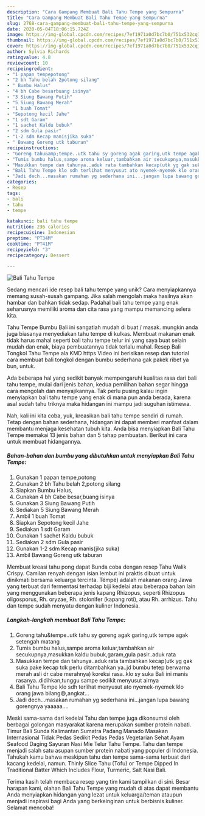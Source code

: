 ```yaml
---
description: "Cara Gampang Membuat Bali Tahu Tempe yang Sempurna"
title: "Cara Gampang Membuat Bali Tahu Tempe yang Sempurna"
slug: 2768-cara-gampang-membuat-bali-tahu-tempe-yang-sempurna
date: 2020-05-04T18:06:15.724Z
image: https://img-global.cpcdn.com/recipes/7ef1971a0d7bc7b0/751x532cq70/bali-tahu-tempe-foto-resep-utama.jpg
thumbnail: https://img-global.cpcdn.com/recipes/7ef1971a0d7bc7b0/751x532cq70/bali-tahu-tempe-foto-resep-utama.jpg
cover: https://img-global.cpcdn.com/recipes/7ef1971a0d7bc7b0/751x532cq70/bali-tahu-tempe-foto-resep-utama.jpg
author: Sylvia Richards
ratingvalue: 4.8
reviewcount: 10
recipeingredient:
- "1 papan tempepotong"
- "2 bh Tahu belah 2potong silang"
- " Bumbu Halus"
- "4 bh Cabe besarbuang isinya"
- "3 Siung Bawang Putih"
- "5 Siung Bawang Merah"
- "1 buah Tomat"
- "Sepotong kecil Jahe"
- "1 sdt Garam"
- "1 sachet Kaldu bubuk"
- "2 sdm Gula pasir"
- "1-2 sdm Kecap manisjika suka"
- " Bawang Goreng utk taburan"
recipeinstructions:
- "Goreng tahu&amp;tempe..utk tahu sy goreng agak garing,utk tempe agak setengah matang"
- "Tumis bumbu halus,sampe aroma keluar,tambahkan air secukupnya,masukkan kaldu bubuk,garam,gula pasir..aduk rata"
- "Masukkan tempe dan tahunya..aduk rata tambahkan kecap(utk yg gak suka pake kecap tdk perlu ditambahkan ya..jd bumbu tetep berwarna merah asli dr cabe merahnya) koreksi rasa..klo sy suka Bali ini manis rasanya..didihkan,tunggu sampe sedikit menyusut airnya"
- "Bali Tahu Tempe klo sdh terlihat menyusut ato nyemek-nyemek klo orang jawa bilang😄,angkat..."
- "Jadi dech...masakan rumahan yg sederhana ini...jangan lupa bawang gorengnya yaaaaa...."
categories:
- Resep
tags:
- bali
- tahu
- tempe

katakunci: bali tahu tempe 
nutrition: 236 calories
recipecuisine: Indonesian
preptime: "PT34M"
cooktime: "PT41M"
recipeyield: "3"
recipecategory: Dessert

---
```



![Bali Tahu Tempe](https://img-global.cpcdn.com/recipes/7ef1971a0d7bc7b0/751x532cq70/bali-tahu-tempe-foto-resep-utama.jpg)

Sedang mencari ide resep bali tahu tempe yang unik? Cara menyiapkannya memang susah-susah gampang. Jika salah mengolah maka hasilnya akan hambar dan bahkan tidak sedap. Padahal bali tahu tempe yang enak seharusnya memiliki aroma dan cita rasa yang mampu memancing selera kita.

Tahu Tempe Bumbu Bali ini sangatlah mudah di buat / masak. mungkin anda juga biasanya menyediakan tahu tempe di kulkas. Membuat makanan enak tidak harus mahal seperti bali tahu tempe telur ini yang saya buat selain mudah dan enak, biaya pembuatannya tidak terlalu mahal. Resep Bali Tongkol Tahu Tempe ala KMD https Video ini berisikan resep dan tutorial cara membuat bali tongkol dengan bumbu sederhana gak pakek ribet ya bun, untuk.

Ada beberapa hal yang sedikit banyak mempengaruhi kualitas rasa dari bali tahu tempe, mulai dari jenis bahan, kedua pemilihan bahan segar hingga cara mengolah dan menyajikannya. Tak perlu pusing kalau ingin menyiapkan bali tahu tempe yang enak di mana pun anda berada, karena asal sudah tahu triknya maka hidangan ini mampu jadi suguhan istimewa.


Nah, kali ini kita coba, yuk, kreasikan bali tahu tempe sendiri di rumah. Tetap dengan bahan sederhana, hidangan ini dapat memberi manfaat dalam membantu menjaga kesehatan tubuh kita. Anda bisa menyiapkan Bali Tahu Tempe memakai 13 jenis bahan dan 5 tahap pembuatan. Berikut ini cara untuk membuat hidangannya.

<!--inarticleads1-->

##### Bahan-bahan dan bumbu yang dibutuhkan untuk menyiapkan Bali Tahu Tempe:

1. Gunakan 1 papan tempe,potong
1. Gunakan 2 bh Tahu belah 2,potong silang
1. Siapkan  Bumbu Halus,
1. Gunakan 4 bh Cabe besar,buang isinya
1. Gunakan 3 Siung Bawang Putih
1. Sediakan 5 Siung Bawang Merah
1. Ambil 1 buah Tomat
1. Siapkan Sepotong kecil Jahe
1. Sediakan 1 sdt Garam
1. Gunakan 1 sachet Kaldu bubuk
1. Sediakan 2 sdm Gula pasir
1. Gunakan 1-2 sdm Kecap manis(jika suka)
1. Ambil  Bawang Goreng utk taburan


Membuat kreasi tahu pong dapat Bunda coba dengan resep Tahu Walik Crispy. Camilan renyah dengan isian lembut ini praktis dibuat untuk dinikmati bersama keluarga tercinta. Témpé) adalah makanan orang Jawa yang terbuat dari fermentasi terhadap biji kedelai atau beberapa bahan lain yang menggunakan beberapa jenis kapang Rhizopus, seperti Rhizopus oligosporus, Rh. oryzae, Rh. stolonifer (kapang roti), atau Rh. arrhizus. Tahu dan tempe sudah menyatu dengan kuliner Indonesia. 

<!--inarticleads2-->

##### Langkah-langkah membuat Bali Tahu Tempe:

1. Goreng tahu&amp;tempe..utk tahu sy goreng agak garing,utk tempe agak setengah matang
1. Tumis bumbu halus,sampe aroma keluar,tambahkan air secukupnya,masukkan kaldu bubuk,garam,gula pasir..aduk rata
1. Masukkan tempe dan tahunya..aduk rata tambahkan kecap(utk yg gak suka pake kecap tdk perlu ditambahkan ya..jd bumbu tetep berwarna merah asli dr cabe merahnya) koreksi rasa..klo sy suka Bali ini manis rasanya..didihkan,tunggu sampe sedikit menyusut airnya
1. Bali Tahu Tempe klo sdh terlihat menyusut ato nyemek-nyemek klo orang jawa bilang😄,angkat...
1. Jadi dech...masakan rumahan yg sederhana ini...jangan lupa bawang gorengnya yaaaaa....


Meski sama-sama dari kedelai Tahu dan tempe juga dikonsumsi oleh berbagai golongan masyarakat karena merupakan sumber protein nabati. Timur Bali Sunda Kalimantan Sumatra Padang Manado Masakan Internasional Tidak Pedas Sedikit Pedas Pedas Vegetarian Sehat Ayam Seafood Daging Sayuran Nasi Mie Telur Tahu Tempe. Tahu dan tempe menjadi salah satu asupan sumber protein nabati yang populer di Indonesia. Tahukah kamu bahwa meskipun tahu dan tempe sama-sama terbuat dari kacang kedelai, namun. Thinly Slice Tahu (Tofu) or Tempe Dipped In Traditional Batter Which Includes Flour, Turmeric, Salt Nasi Bali. 

Terima kasih telah membaca resep yang tim kami tampilkan di sini. Besar harapan kami, olahan Bali Tahu Tempe yang mudah di atas dapat membantu Anda menyiapkan hidangan yang lezat untuk keluarga/teman ataupun menjadi inspirasi bagi Anda yang berkeinginan untuk berbisnis kuliner. Selamat mencoba!
